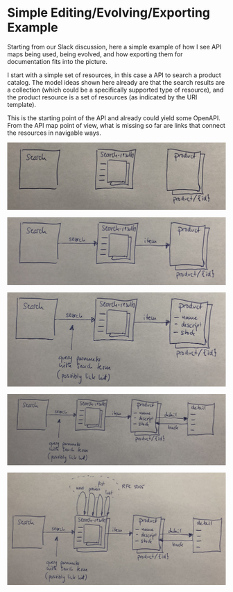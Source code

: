 # Simple Editing/Evolving/Exporting Example

Starting from our Slack discussion, here a simple example of how I see API maps being used, being evolved, and how exporting them for documentation fits into the picture.

I start with a simple set of resources, in this case a API to search a product catalog. The model ideas shown here already are that the search results are a collection (which could be a specifically supported type of resource), and the product resource is a set of resources (as indicated by the URI template).

This is the starting point of the API and already could yield some OpenAPI. From the API map point of view, what is missing so far are links that connect the resources in navigable ways.

![Just Resources](resources.jpg)

![Adding Links](links.jpg)

![More Details](details.jpg)

![Adding Resources](added-resource.jpg)

![Adding Links](added-links.jpg)
